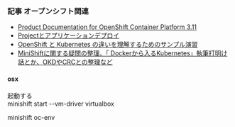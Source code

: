 
### 記事 オープンシフト関連
- [Product Documentation for OpenShift Container Platform 3.11](https://access.redhat.com/documentation/ja-jp/openshift_container_platform/3.11/)  
- [Projectとアプリケーションデプロイ](https://thinkit.co.jp/article/15696?page=0%2C1)  
- [OpenShift と Kubernetes の違いを理解するためのサンプル演習](https://developer.ibm.com/jp/technologies/containers/tutorials/examples-differentiate-openshift-kubernetes/)  
- [MiniShiftに関する疑問の整理、「 Dockerから入るKubernetes」執筆打明け話とか、OKDやCRCとの整理など](https://qiita.com/MahoTakara/items/3c1c208640518e832660)  


#### osx
起動する  
minishift start --vm-driver virtualbox  

minishift oc-env  

